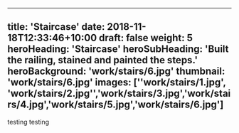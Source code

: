 
---
title: 'Staircase'
date: 2018-11-18T12:33:46+10:00
draft: false
weight: 5
heroHeading: 'Staircase'
heroSubHeading: 'Built the railing, stained and painted the steps.'
heroBackground: 'work/stairs/6.jpg'
thumbnail: 'work/stairs/6.jpg'
images: [''work/stairs/1.jpg', 
'work/stairs/2.jpg'','work/stairs/3.jpg','work/stairs/4.jpg','work/stairs/5.jpg','work/stairs/6.jpg']
---

testing testing
